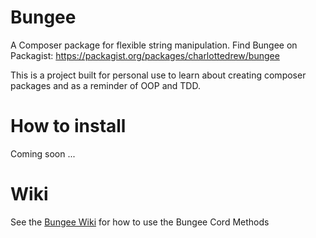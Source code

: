 # Bungee

A Composer package for flexible string manipulation. Find Bungee on Packagist: https://packagist.org/packages/charlottedrew/bungee

This is a project built for personal use to learn about creating composer packages and as a reminder of OOP and TDD.

# How to install

Coming soon ... 

# Wiki

See the [Bungee Wiki](https://github.com/ckdrew670/bungee/wiki/Bungee-Wiki) for how to use the Bungee Cord Methods
